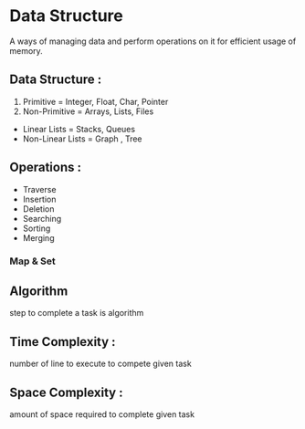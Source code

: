 # Data Structure

A ways of managing data and perform operations on it for efficient usage of memory.

## Data Structure :

1. Primitive = Integer, Float, Char, Pointer
2. Non-Primitive = Arrays, Lists, Files

- Linear Lists = Stacks, Queues
- Non-Linear Lists = Graph , Tree

## Operations :

- Traverse
- Insertion
- Deletion
- Searching
- Sorting
- Merging

### Map & Set

## Algorithm

step to complete a task is algorithm

## Time Complexity :

number of line to execute to compete given task

## Space Complexity :

amount of space required to complete given task 
